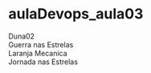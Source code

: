 # aulaDevops_aula03
Duna02<br>
Guerra nas Estrelas<br>
Laranja Mecanica<br>
Jornada nas Estrelas<br>

